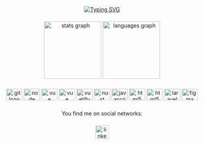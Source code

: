 <p align="center">
<a href="https://git.io/typing-svg"><img src="https://readme-typing-svg.herokuapp.com?font=Roboto&pause=1000&color=5FD7F7&center=true&vCenter=true&width=250&lines=Hi👋%2C+I'm+Matheus+Oliveira;Front-End+Development;Experienced+UI%2FUX+Designer" alt="Typing SVG" /></a>
</p>

###

<div align="center">
  <img src="https://github-readme-stats.vercel.app/api?hide_title=false&hide_rank=false&show_icons=true&include_all_commits=true&count_private=true&disable_animations=false&theme=react&locale=pt-br&hide_border=false&username=omatheusoliveira" height="150" alt="stats graph"  />
  <img src="https://github-readme-stats.vercel.app/api/top-langs?locale=pt-br&hide_title=false&layout=compact&card_width=320&langs_count=6&theme=react&hide_border=false&username=omatheusoliveira" height="150" alt="languages graph"  />
</div>

###

<div align="center">
  <img src="https://cdn.jsdelivr.net/gh/devicons/devicon/icons/git/git-plain-wordmark.svg" height="30" width="42" alt="git logo" title="Git" />
  <img src="https://cdn.jsdelivr.net/gh/devicons/devicon/icons/nodejs/nodejs-plain-wordmark.svg" height="30" width="42" alt="node logo" title="Node Js" />
  <img src="https://cdn.jsdelivr.net/gh/devicons/devicon/icons/vuejs/vuejs-original-wordmark.svg" height="30" width="42" alt="vue logo" title="Vue Js" />
  <img src="https://cdn.jsdelivr.net/gh/devicons/devicon/icons/mongodb/mongodb-original-wordmark.svg" height="30" width="42" alt="vue logo" title="MongoDB" />
  <img src="https://cdn.jsdelivr.net/gh/devicons/devicon/icons/vuetify/vuetify-original.svg" height="30" width="42" alt="vuetify logo"  title="Vuetify"/>
  <img src="https://cdn.jsdelivr.net/gh/devicons/devicon/icons/nuxtjs/nuxtjs-original-wordmark.svg" height="30" width="42" alt="nuxt logo" title="Nuxt JS" />
  <img src="https://cdn.jsdelivr.net/gh/devicons/devicon/icons/javascript/javascript-original.svg" height="30" width="42" alt="javascript logo"title="Javascript"  />
  <img src="https://cdn.jsdelivr.net/gh/devicons/devicon/icons/html5/html5-original.svg" height="30" width="42" alt="html5 logo" title="HTML5" />
  <img src="https://cdn.jsdelivr.net/gh/devicons/devicon/icons/php/php-original.svg" height="30" width="42" alt="html5 logo" title="PHP" />
  
  <img src="https://cdn.jsdelivr.net/gh/devicons/devicon/icons/laravel/laravel-plain-wordmark.svg" height="30" width="42" alt="laravel logo" title="Laravel" />
  <img src="https://cdn.jsdelivr.net/gh/devicons/devicon/icons/figma/figma-original.svg" height="30" width="42" alt="figma logo" title="Figma" />
  
</div>

###

<p align="center">You find me on social networks:</p>

###

<div align="center">
  <a href="https://www.linkedin.com/in/devmatheusaraujo/"  target="_blank" rel="noopener noreferrer">
    <img src="https://img.shields.io/static/v1?message=LinkedIn&logo=linkedin&label=&color=0077B5&logoColor=white&labelColor=&style=for-the-badge" height="35" alt="linkedin logo" />
  </a>
</div>

###


